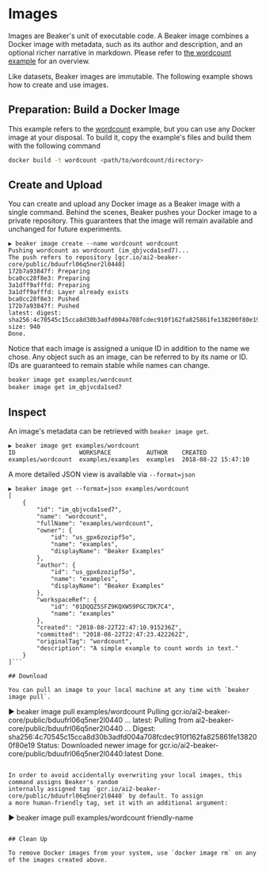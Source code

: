 # Images

Images are Beaker's unit of executable code. A Beaker image combines a Docker image with metadata,
such as its author and description, and an optional richer narrative in markdown. Please refer to
[the wordcount example](https://beaker.org/im/im_qbjvcda1sed7) for an overview.

Like datasets, Beaker images are immutable. The following example shows how to create and use images.

## Preparation: Build a Docker Image

This example refers to the [wordcount](../../examples/wordcount) example, but you can use any Docker
image at your disposal. To build it, copy the example's files and build them with the following
command

```bash
docker build -t wordcount <path/to/wordcount/directory>
```

## Create and Upload

You can create and upload any Docker image as a Beaker image with a single command. Behind the scenes, Beaker pushes your
Docker image to a private repository. This guarantees that the image will remain available and
unchanged for future experiments.

```
▶ beaker image create --name wordcount wordcount
Pushing wordcount as wordcount (im_qbjvcda1sed7)...
The push refers to repository [gcr.io/ai2-beaker-core/public/bduufrl06q5ner2l0440]
172b7a93847f: Preparing
bca0cc28f8e3: Preparing
3a1dff9afffd: Preparing
3a1dff9afffd: Layer already exists
bca0cc28f8e3: Pushed
172b7a93847f: Pushed
latest: digest: sha256:4c70545c15cca8d30b3adfd004a708fcdec910f162fa825861fe138200f80e19 size: 940
Done.
```

Notice that each image is assigned a unique ID in addition to the name we chose. Any object such as
an image, can be referred to by its name or ID. IDs are guaranteed to remain stable while names can
change.

```bash
beaker image get examples/wordcount
beaker image get im_qbjvcda1sed7
```

## Inspect

An image's metadata can be retrieved with `beaker image get`.

```
▶ beaker image get examples/wordcount
ID                  WORKSPACE          AUTHOR    CREATED
examples/wordcount  examples/examples  examples  2018-08-22 15:47:10
```

A more detailed JSON view is available via `--format=json`
```
▶ beaker image get --format=json examples/wordcount
[
    {
        "id": "im_qbjvcda1sed7",
        "name": "wordcount",
        "fullName": "examples/wordcount",
        "owner": {
            "id": "us_gpx6zozipf5o",
            "name": "examples",
            "displayName": "Beaker Examples"
        },
        "author": {
            "id": "us_gpx6zozipf5o",
            "name": "examples",
            "displayName": "Beaker Examples"
        },
        "workspaceRef": {
            "id": "01DQQZ5SFZ9KQXW59PGC7DK7C4",
            "name": "examples"
        },
        "created": "2018-08-22T22:47:10.915236Z",
        "committed": "2018-08-22T22:47:23.422262Z",
        "originalTag": "wordcount",
        "description": "A simple example to count words in text."
    }
]```

## Download

You can pull an image to your local machine at any time with `beaker image pull`.

```
▶ beaker image pull examples/wordcount
Pulling gcr.io/ai2-beaker-core/public/bduufrl06q5ner2l0440 ...
latest: Pulling from ai2-beaker-core/public/bduufrl06q5ner2l0440
...
Digest: sha256:4c70545c15cca8d30b3adfd004a708fcdec910f162fa825861fe138200f80e19
Status: Downloaded newer image for gcr.io/ai2-beaker-core/public/bduufrl06q5ner2l0440:latest
Done.
```

In order to avoid accidentally overwriting your local images, this command assigns Beaker's random
internally assigned tag `gcr.io/ai2-beaker-core/public/bduufrl06q5ner2l0440` by default. To assign
a more human-friendly tag, set it with an additional argument:

```
▶ beaker image pull examples/wordcount friendly-name
```

## Clean Up

To remove Docker images from your system, use `docker image rm` on any of the images created above.
